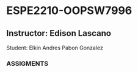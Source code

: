 # ESPE2210-OOPSW7996
## Instructor: Edison Lascano
Student: Elkin Andres Pabon Gonzalez
### ASSIGMENTS
